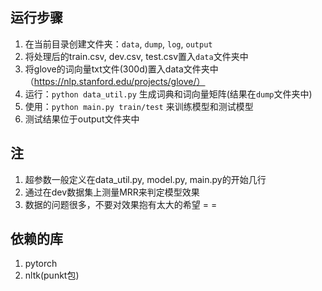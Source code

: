 ## 运行步骤
1. 在当前目录创建文件夹：`data`, `dump`, `log`, `output`
2. 将处理后的train.csv, dev.csv, test.csv置入`data`文件夹中
3. 将glove的词向量txt文件(300d)置入data文件夹中（https://nlp.stanford.edu/projects/glove/）
4. 运行：`python data_util.py` 生成词典和词向量矩阵(结果在`dump`文件夹中)
5. 使用：`python main.py train/test` 来训练模型和测试模型
6. 测试结果位于output文件夹中

## 注
1. 超参数一般定义在data_util.py, model.py, main.py的开始几行
2. 通过在dev数据集上测量MRR来判定模型效果
2. 数据的问题很多，不要对效果抱有太大的希望 = =

## 依赖的库
1. pytorch
2. nltk(punkt包)